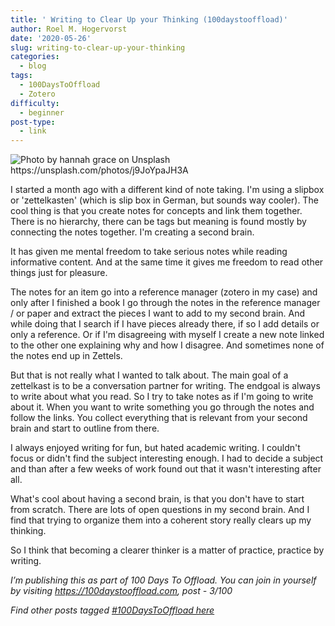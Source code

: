 ```yaml
---
title: ' Writing to Clear Up your Thinking (100daystooffload)'
author: Roel M. Hogervorst
date: '2020-05-26'
slug: writing-to-clear-up-your-thinking
categories:
  - blog
tags:
  - 100DaysToOffload
  - Zotero
difficulty:
  - beginner
post-type:
  - link
---
```


![Photo by hannah grace on Unsplash <https://unsplash.com/photos/j9JoYpaJH3A> ](images/hannah-grace-j9JoYpaJH3A-unsplash.jpg)


I started a month ago with a different kind of note taking. I'm using a slipbox or 'zettelkasten' (which is slip box in German, but sounds way cooler). The cool thing is that you create notes for concepts and link them together. There is no hierarchy, there can be tags but meaning is found mostly by connecting the notes together. I'm creating a second brain.

It has given me mental freedom to take serious notes while reading informative content.
And at the same time it gives me freedom to read other things just for pleasure. 

The notes for an item go into a reference manager (zotero in my case) and only after I finished
a book I go through the notes in the reference manager / or paper and extract the pieces I want 
to add to my second brain. And while doing that I search if I have pieces already there, if so I add details or only a reference. Or if I'm disagreeing with myself I create a new note linked to the other one explaining why and how I disagree. And sometimes none of the notes end up in Zettels. 


But that is not really what I wanted to talk about. 
The main goal of a zettelkast is to be a conversation partner for writing. The endgoal is always to write about what you read. So I try to take notes as if I'm  going to write about it.
When you want to write something you 
go through the notes and follow the links. You collect everything that is relevant from your second brain and start to outline from there.

I always enjoyed writing for fun, but hated academic writing. I couldn't focus or didn't find
the subject interesting enough. I had to decide a subject and than after a few weeks of work found out that it wasn't interesting after all.  

What's cool about having a second brain, is that you don't have to start from scratch. There are lots
of open questions in my second brain. And I find that trying to organize them into a coherent story
really clears up my thinking. 

So I think that becoming a clearer thinker is a matter of practice, practice by writing. 



*I’m publishing this as part of 100 Days To Offload. You can join in yourself by visiting https://100daystooffload.com, post - 3/100*

*Find other posts tagged  [#100DaysToOffload here](https://notes.rmhogervorst.nl/tags/100DaysToOffload/)*
